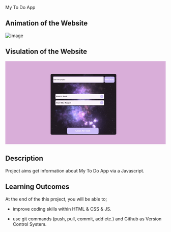 My To Do App

## Animation of the Website

![image](./todo.gif)

## Visulation of the Website

![image](./todo.jpg)

## Description

Project aims get information about My To Do App via a Javascript.

## Learning Outcomes

At the end of the this project, you will be able to;

- improve coding skills within HTML & CSS & JS.

- use git commands (push, pull, commit, add etc.) and Github as Version Control System.

